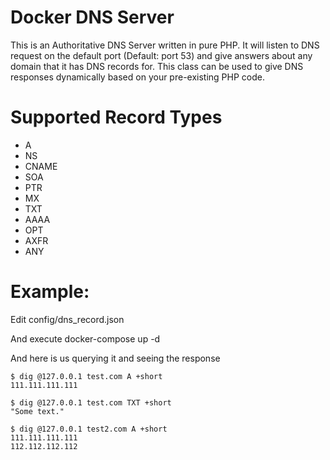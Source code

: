 Docker DNS Server
==============

This is an Authoritative DNS Server written in pure PHP.
It will listen to DNS request on the default port (Default: port 53) and give answers about any domain that it has DNS records for.
This class can be used to give DNS responses dynamically based on your pre-existing PHP code.

Supported Record Types
====================

* A
* NS
* CNAME
* SOA
* PTR
* MX
* TXT
* AAAA
* OPT
* AXFR
* ANY

Example:
========
Edit config/dns_record.json

And execute docker-compose up -d

And here is us querying it and seeing the response
```
$ dig @127.0.0.1 test.com A +short
111.111.111.111

$ dig @127.0.0.1 test.com TXT +short
"Some text."

$ dig @127.0.0.1 test2.com A +short
111.111.111.111
112.112.112.112
```
